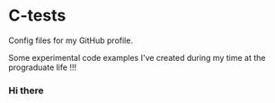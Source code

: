 # C-tests
Config files for my GitHub profile.

Some experimental code examples I've created during my time at the prograduate life !!!

### Hi there

